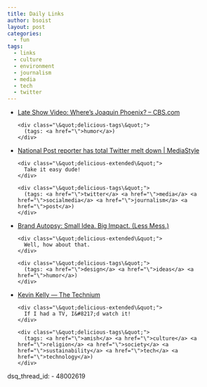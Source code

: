```yaml
---
title: Daily Links
author: bsoist
layout: post
categories:
  - fun
tags:
  - links
  - culture
  - environment
  - journalism
  - media
  - tech
  - twitter
---
```

<ul class="\&quot;delicious\&quot;">
  <li>
    <div class="\&quot;delicious-link\&quot;">
      <a href="\">Late Show Video: Where&#8217;s Joaquin Phoenix? &#8211; CBS.com</a>
    </div>
    
    <div class="\&quot;delicious-tags\&quot;">
      (tags: <a href="\">humor</a>)
    </div>
  </li>
  
  <li>
    <div class="\&quot;delicious-link\&quot;">
      <a href="\">National Post reporter has total Twitter melt down | MediaStyle</a>
    </div>
    
    <div class="\&quot;delicious-extended\&quot;">
      Take it easy dude!
    </div>
    
    <div class="\&quot;delicious-tags\&quot;">
      (tags: <a href="\">twitter</a> <a href="\">media</a> <a href="\">socialmedia</a> <a href="\">journalism</a> <a href="\">post</a>)
    </div>
  </li>
  
  <li>
    <div class="\&quot;delicious-link\&quot;">
      <a href="\">Brand Autopsy: Small Idea. Big Impact. (Less Mess.)</a>
    </div>
    
    <div class="\&quot;delicious-extended\&quot;">
      Well, how about that.
    </div>
    
    <div class="\&quot;delicious-tags\&quot;">
      (tags: <a href="\">design</a> <a href="\">ideas</a> <a href="\">humor</a>)
    </div>
  </li>
  
  <li>
    <div class="\&quot;delicious-link\&quot;">
      <a href="\">Kevin Kelly &#8212; The Technium</a>
    </div>
    
    <div class="\&quot;delicious-extended\&quot;">
      If I had a TV, I&#8217;d watch it!
    </div>
    
    <div class="\&quot;delicious-tags\&quot;">
      (tags: <a href="\">amish</a> <a href="\">culture</a> <a href="\">religion</a> <a href="\">society</a> <a href="\">sustainability</a> <a href="\">tech</a> <a href="\">technology</a>)
    </div>
  </li>
</ul>
dsq_thread_id:
  - 48002619
